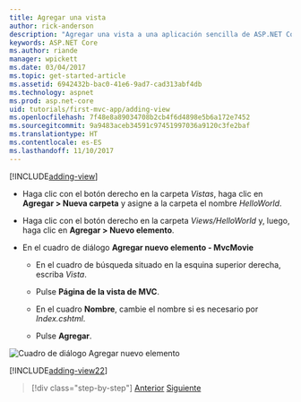 ```yaml
---
title: Agregar una vista
author: rick-anderson
description: "Agregar una vista a una aplicación sencilla de ASP.NET Core MVC"
keywords: ASP.NET Core
ms.author: riande
manager: wpickett
ms.date: 03/04/2017
ms.topic: get-started-article
ms.assetid: 6942432b-bac0-41e6-9ad7-cad313abf4db
ms.technology: aspnet
ms.prod: asp.net-core
uid: tutorials/first-mvc-app/adding-view
ms.openlocfilehash: 7f48e8a89034708b2cb4f6d4898e5b6a172e7452
ms.sourcegitcommit: 9a9483aceb34591c97451997036a9120c3fe2baf
ms.translationtype: HT
ms.contentlocale: es-ES
ms.lasthandoff: 11/10/2017
---
```

[!INCLUDE[adding-view](../../includes/mvc-intro/adding_view1.md)]

* Haga clic con el botón derecho en la carpeta *Vistas*, haga clic en **Agregar > Nueva carpeta** y asigne a la carpeta el nombre *HelloWorld*.

* Haga clic con el botón derecho en la carpeta *Views/HelloWorld* y, luego, haga clic en **Agregar > Nuevo elemento**.

* En el cuadro de diálogo **Agregar nuevo elemento - MvcMovie**

  * En el cuadro de búsqueda situado en la esquina superior derecha, escriba *Vista*.

  * Pulse **Página de la vista de MVC**.

  * En el cuadro **Nombre**, cambie el nombre si es necesario por *Index.cshtml*.

  * Pulse **Agregar**.

![Cuadro de diálogo Agregar nuevo elemento](adding-view/_static/add_view.png)

[!INCLUDE[adding-view22](../../includes/mvc-intro/adding_view2.md)]

>[!div class="step-by-step"]
[Anterior](adding-controller.md)
[Siguiente](adding-model.md)
